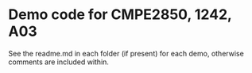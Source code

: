 # Demo code for CMPE2850, 1242, A03

See the readme.md in each folder (if present) for each demo, otherwise comments are included within.
